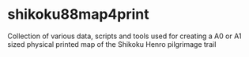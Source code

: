 # shikoku88map4print
 Collection of various data, scripts and tools used for creating a A0 or A1 sized physical printed map of the Shikoku Henro pilgrimage trail
